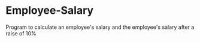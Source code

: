 # Employee-Salary
Program to calculate an employee's salary and the employee's salary after a raise of 10%
